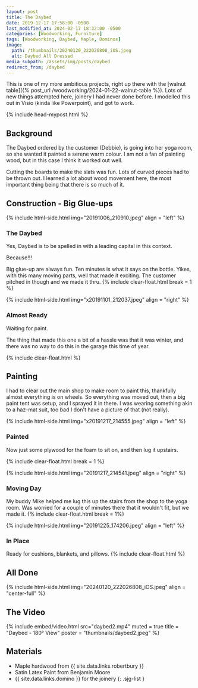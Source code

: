 ```yaml
---
layout: post
title: The Daybed
date: 2019-12-17 17:58:00 -0500
last_modified_at: 2024-02-17 18:32:00 -0500
categories: [Woodworking, Furniture]
tags: [Woodworking, Daybed, Maple, Dominos]
image:
  path: /thumbnails/20240120_222026808_iOS.jpeg
  alt: Daybed All Dressed
media_subpath: /assets/img/posts/daybed
redirect_from: /daybed
---
```


This is one of my more ambitious projects, right up there with the [walnut table]({% post_url /woodworking/2024-01-22-walnut-table %}). Lots of new things attempted here, joinery I had never done before. I modelled this out in Visio (kinda like Powerpoint), and got to work.

{% include head-mypost.html %}

## Background

The Daybed ordered by the customer (Debbie), is going into her yoga room, so she wanted it painted a serene warm colour. I am not a fan of painting wood, but in this case I think it worked out well.

Cutting the boards to make the slats was fun. Lots of curved pieces had to be thrown out. I learned a lot about wood movement here, the most important thing being that there is so much of it.

## Construction - Big Glue-ups

{% include html-side.html img="20191006_210910.jpeg" align = "left" %}

### The Daybed

Yes, Daybed is to be spelled in with a leading capital in this context.

Because!!!

Big glue-up are always fun. Ten minutes is what it says on the bottle. Yikes, with this many moving parts, well that made it exciting. The customer pitched in though and we made it thru.
{% include clear-float.html break = 1 %}

{% include html-side.html img="x20191101_212037.jpeg" align = "right" %}

### Almost Ready

Waiting for paint.

The thing that made this one a bit of a hassle was that it was winter, and there was no way to do this in the garage this time of year.

{% include clear-float.html %}

## Painting

I had to clear out the main shop to make room to paint this, thankfully almost everything is on wheels. So everything was moved out, then a big paint tent was setup, and I sprayed it in there. I was wearing something akin to a haz-mat suit, too bad I don't have a picture of that (not really).

{% include html-side.html img="x20191217_214555.jpeg" align = "left" %}

### Painted

Now just some plywood for the foam to sit on, and then lug it upstairs.

{% include clear-float.html break = 1 %}

{% include html-side.html img="20191217_214541.jpeg" align = "right" %}

### Moving Day

My buddy Mike helped me lug this up the stairs from the shop to the yoga room. Was worried for a couple of minutes there that it wouldn't fit, but we made it.
{% include clear-float.html break = 1%}

{% include html-side.html img="20191225_174206.jpeg" align = "left" %}

### In Place

Ready for cushions, blankets, and pillows.
{% include clear-float.html %}

## All Done

{% include html-side.html img="20240120_222026808_iOS.jpeg" align = "center-full" %}

## The Video

{% include embed/video.html src="daybed2.mp4" muted = true title = "Daybed - 180&deg; View" poster = "thumbnails/daybed2.jpeg" %}

## Materials

- Maple hardwood from {{ site.data.links.robertbury }}
- Satin Latex Paint from Benjamin Moore
- {{ site.data.links.domino }} for the joinery
  {: .sjg-list }

